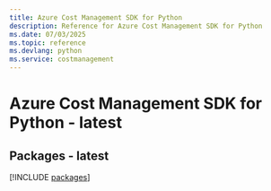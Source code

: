 ```yaml
---
title: Azure Cost Management SDK for Python
description: Reference for Azure Cost Management SDK for Python
ms.date: 07/03/2025
ms.topic: reference
ms.devlang: python
ms.service: costmanagement
---
```

# Azure Cost Management SDK for Python - latest
## Packages - latest
[!INCLUDE [packages](cost-management-index.md)]